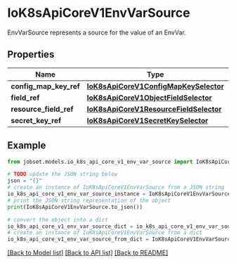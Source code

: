 # IoK8sApiCoreV1EnvVarSource

EnvVarSource represents a source for the value of an EnvVar.

## Properties

Name | Type | Description | Notes
------------ | ------------- | ------------- | -------------
**config_map_key_ref** | [**IoK8sApiCoreV1ConfigMapKeySelector**](IoK8sApiCoreV1ConfigMapKeySelector.md) |  | [optional] 
**field_ref** | [**IoK8sApiCoreV1ObjectFieldSelector**](IoK8sApiCoreV1ObjectFieldSelector.md) |  | [optional] 
**resource_field_ref** | [**IoK8sApiCoreV1ResourceFieldSelector**](IoK8sApiCoreV1ResourceFieldSelector.md) |  | [optional] 
**secret_key_ref** | [**IoK8sApiCoreV1SecretKeySelector**](IoK8sApiCoreV1SecretKeySelector.md) |  | [optional] 

## Example

```python
from jobset.models.io_k8s_api_core_v1_env_var_source import IoK8sApiCoreV1EnvVarSource

# TODO update the JSON string below
json = "{}"
# create an instance of IoK8sApiCoreV1EnvVarSource from a JSON string
io_k8s_api_core_v1_env_var_source_instance = IoK8sApiCoreV1EnvVarSource.from_json(json)
# print the JSON string representation of the object
print(IoK8sApiCoreV1EnvVarSource.to_json())

# convert the object into a dict
io_k8s_api_core_v1_env_var_source_dict = io_k8s_api_core_v1_env_var_source_instance.to_dict()
# create an instance of IoK8sApiCoreV1EnvVarSource from a dict
io_k8s_api_core_v1_env_var_source_from_dict = IoK8sApiCoreV1EnvVarSource.from_dict(io_k8s_api_core_v1_env_var_source_dict)
```
[[Back to Model list]](../README.md#documentation-for-models) [[Back to API list]](../README.md#documentation-for-api-endpoints) [[Back to README]](../README.md)


